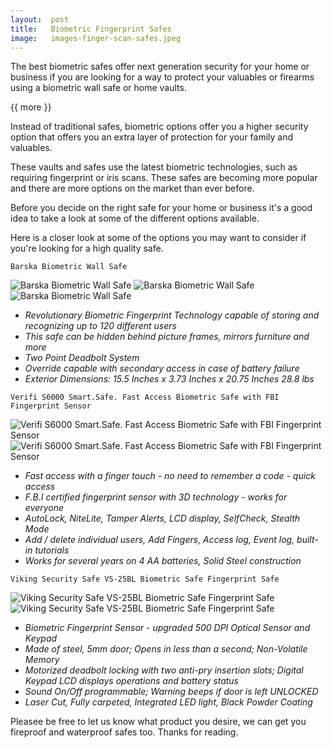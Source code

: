 ```yaml
---
layout:  post
title:   Biometric Fingerprint Safes
image:   images-finger-scan-safes.jpeg
---
```


The best biometric safes offer next generation security for your home or business if you are looking for a way to protect your valuables or firearms using a biometric wall safe or home vaults.

{{ more }}

Instead of traditional safes, biometric options offer you a higher security option that offers you an extra layer of protection for your family and valuables.

These vaults and safes use the latest biometric technologies, such as requiring fingerprint or iris scans. These safes are becoming more popular and there are more options on the market than ever before.

Before you decide on the right safe for your home or business it's a good idea to take a look at some of the different options available. 

Here is a closer look at some of the options you may want to consider if you're looking for a high quality safe.

`Barska Biometric Wall Safe`

![Barska Biometric Wall Safe](/img/posts/Barska-bio-safe.jpg)
![Barska Biometric Wall Safe](/img/posts/barska-bio-safes.jpg)
![Barska Biometric Wall Safe](/img/posts/barska-bio-safess.jpg)


* _Revolutionary Biometric Fingerprint Technology capable of storing and recognizing up to 120 different users_
* _This safe can be hidden behind picture frames, mirrors furniture and more_
* _Two Point Deadbolt System_
* _Override capable with secondary access in case of battery failure_
* _Exterior Dimensions: 15.5 Inches x 3.73 Inches x 20.75 Inches 28.8 lbs_


`Verifi S6000 Smart.Safe. Fast Access Biometric Safe with FBI Fingerprint Sensor`

![Verifi S6000 Smart.Safe. Fast Access Biometric Safe with FBI Fingerprint Sensor](/img/posts/verifi-S60002.jpg)
![Verifi S6000 Smart.Safe. Fast Access Biometric Safe with FBI Fingerprint Sensor](/img/posts/verifi-S6000.jpg)

* _Fast access with a finger touch - no need to remember a code - quick access_
* _F.B.I certified fingerprint sensor with 3D technology - works for everyone_
* _AutoLock, NiteLite, Tamper Alerts, LCD display, SelfCheck, Stealth Mode_
* _Add / delete individual users, Add Fingers, Access log, Event log, built-in tutorials_
* _Works for several years on 4 AA batteries, Solid Steel construction_


`Viking Security Safe VS-25BL Biometric Safe Fingerprint Safe`

![Viking Security Safe VS-25BL Biometric Safe Fingerprint Safe](/img/posts/viking-safes.jpg)
![Viking Security Safe VS-25BL Biometric Safe Fingerprint Safe](/img/posts/viking-safe.jpg)

* _Biometric Fingerprint Sensor - upgraded 500 DPI Optical Sensor and Keypad_
* _Made of steel, 5mm door; Opens in less than a second; Non-Volatile Memory_
* _Motorized deadbolt locking with two anti-pry insertion slots; Digital Keypad LCD displays operations and battery status_
* _Sound On/Off programmable; Warning beeps if door is left UNLOCKED_
* _Laser Cut, Fully carpeted, Integrated LED light, Black Powder Coating_



Pleasee be free to let us know what product you desire, we can get you fireproof and waterproof safes too. Thanks for reading.
